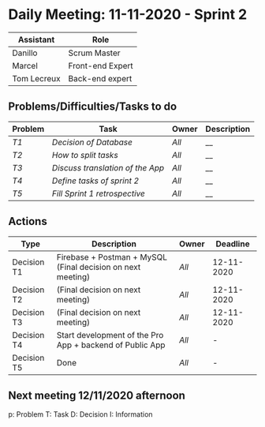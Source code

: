 # Daily Meeting: 11-11-2020 - Sprint 2

| Assistant  | Role  |  
|---|---|
| Danillo  | Scrum Master  |   
| Marcel |  Front-end Expert |  
| Tom Lecreux |  Back-end expert |  


## Problems/Difficulties/Tasks to do
| Problem  | Task  | Owner | Description |
|---|---|---|---|
| _T1_ | _Decision of Database_ | _All_ | __|
| _T2_ | _How to split tasks_ | _All_ | __|
| _T3_ | _Discuss translation of the App_ | _All_ | __|
| _T4_ | _Define tasks of sprint 2_ | _All_ | __|
| _T5_ | _Fill Sprint 1 retrospective_ | _All_ | __|


## Actions
| Type  | Description  | Owner | Deadline |
|---|---|---|---|
| Decision T1 | Firebase + Postman + MySQL (Final decision on next meeting) | _All_ | 12-11-2020 |
| Decision T2 | (Final decision on next meeting) | _All_ | 12-11-2020  |
| Decision T3 | (Final decision on next meeting)  | _All_ | 12-11-2020 |
| Decision T4 | Start development of the Pro App + backend of Public App  | _All_ | - |
| Decision T5 | Done  | _All_ | - |

## Next meeting 12/11/2020 afternoon

p: Problem
T: Task
D: Decision
I: Information